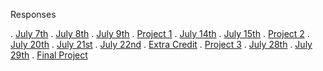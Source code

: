 Responses

.  [July 7th](https://caitlin0806.github.io/responses/July7)
.  [July 8th](https://caitlin0806.github.io/responses/July8)
.  [July 9th](https://caitlin0806.github.io/responses/July9)
.  [Project 1](https://caitlin0806.github.io/responses/Project1)
.  [July 14th](https://caitlin0806.github.io/responses/July14)
.  [July 15th](https://caitlin0806.github.io/responses/July15)
.  [Project 2](https://caitlin0806.github.io/responses/Project2)
.  [July 20th](https://caitlin0806.github.io/responses/July20)
.  [July 21st](https://caitlin0806.github.io/responses/July21)
.  [July 22nd](https://caitlin0806.github.io/responses/July22)
.  [Extra Credit](https://caitlin0806.github.io/responses/july24jumpstartpanel)
.  [Project 3](https://caitlin0806.github.io/responses/Project3)
.  [July 28th](https://caitlin0806.github.io/responses/July28)
.  [July 29th](https://caitlin0806.github.io/responses/July29)
.  [Final Project](https://caitlin0806.github.io/responses/finalproject)
